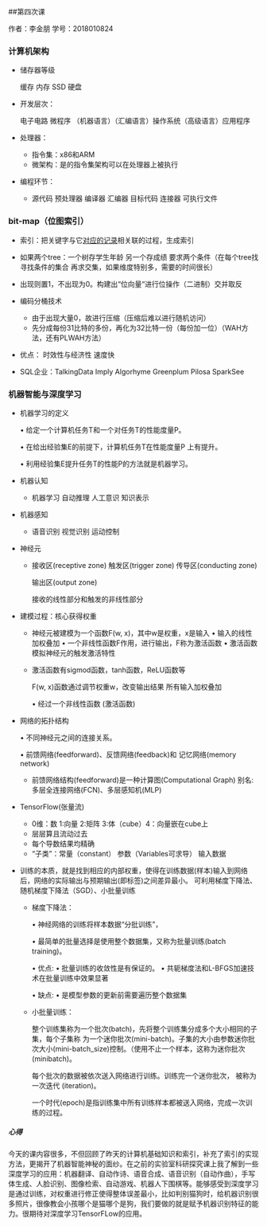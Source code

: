  

##第四次课

作者：李金朋    学号：2018010824

### 计算机架构

+ 储存器等级

  缓存 内存 SSD 硬盘

+ 开发层次：

  电子电路 微程序 （机器语言）（汇编语言）操作系统（高级语言）应用程序

+ 处理器：
  + 指令集：x86和ARM
  + 微架构：是的指令集架构可以在处理器上被执行

+ 编程环节：
  + 源代码 预处理器 编译器 汇编器 目标代码 连接器 可执行文件

### bit-map（位图索引）

+ 索引：把关键字与它<u>对应的记录</u>相关联的过程，生成索引
+ 如果两个tree：一个树存学生年龄 另一个存成绩 要求两个条件（在每个tree找寻找条件的集合 再求交集，如果维度特别多，需要的时间很长）

+ 出现则置1，不出现为0。构建出“位向量“进行位操作（二进制）交并取反
+ 编码分桶技术
  + 由于出现大量0，故进行压缩（压缩后难以进行随机访问）
  + 先分成每份31比特的多份，再化为32比特一份（每份加一位）（WAH方法，还有PLWAH方法）

+ 优点： 时效性与经济性 速度快
+ SQL企业：TalkingData Imply Algorhyme Greenplum Pilosa SparkSee

### 机器智能与深度学习

+ 机器学习的定义

  • 给定一个计算机任务T和一个对任务T的性能度量P。 

  • 在给出经验集E的前提下，计算机任务T在性能度量P 上有提升。 

  • 利用经验集E提升任务T的性能P的方法就是机器学习。 

+ 机器认知

  + 机器学习 自动推理 人工意识 知识表示

+ 机器感知
  + 语音识别 视觉识别 运动控制

+ 神经元

  + 接收区(receptive zone)
    触发区(trigger zone)
    传导区(conducting zone) 

    输出区(output zone) 

    接收的线性部分和触发的非线性部分

+ 建模过程：核心获得权重

  + 神经元被建模为一个函数F(w, x)，其中w是权重，x是输入
    • 输入的线性加权叠加
    • 一个非线性函数F作用，进行输出，F称为激活函数
    • 激活函数模拟神经元的触发激活特性

  + 激活函数有sigmod函数，tanh函数，ReLU函数等

    F(w, x)函数通过调节权重w，改变输出结果 所有输入加权叠加 

    • 经过一个非线性函数 (激活函数) 

+ 网络的拓扑结构 

  • 不同神经元之间的连接关系。 

  • 前馈网络(feedforward)、反馈网络(feedback)和 记忆网络(memory network) 

  + 前馈网络结构(feedforward)是一种计算图(Computational Graph)  别名:多层全连接网络(FCN)、多层感知机(MLP) 

+ TensorFlow(张量流)
  + 0维：数 1:向量 2:矩阵 3:体（cube）4：向量嵌在cube上
  + 层层算且流动过去
  + 每个导数结果均精确
  + “子类”：常量（constant） 参数（Variables可求导） 输入数据

+ 训练的本质，就是找到相应的内部权重，使得在训练数据(样本)输入到网络后，网络的实际输出与预期输出(即标签)之间差异最小。 可利用梯度下降法、随机梯度下降法（SGD）、小批量训练

  + 梯度下降法：

    • 神经网络的训练将样本数据“分批训练”， 

    • 最简单的批量选择是使用整个数据集，又称为批量训练(batch training)。 

    • 优点:
     • 批量训练的收敛性是有保证的。
     • 共轭梯度法和L-BFGS加速技术在批量训练中效果显著 

    • 缺点:
     • 是模型参数的更新前需要遍历整个数据集 

  + 小批量训练：

    整个训练集称为一个批次(batch)，先将整个训练集分成多个大小相同的子集，每个子集称 为一个迷你批次(mini-batch)。子集的大小由参数迷你批次大小(mini-batch_size)控制。（使用不止一个样本，这称为迷你批次(minibatch)。 

    每个批次的数据被依次送入网络进行训练。训练完一个迷你批次， 被称为一次迭代 (iteration)。 

    一个时代(epoch)是指训练集中所有训练样本都被送入网络，完成一次训练的过程。 

##### 心得

​	今天的课内容很多，不但回顾了昨天的计算机基础知识和索引，补充了索引的实现方法，更揭开了机器智能神秘的面纱。在之前的实验室科研探究课上我了解到一些深度学习的应用：机器翻译、自动作诗、语音合成、语音识别（自动作曲），手写体生成、人脸识别、图像检索、自动游戏、机器人下围棋等。能够感受到深度学习是通过训练，对权重进行修正使得整体误差最小，比如判别猫狗时，给机器识别很多照片，很像教会小孩哪个是猫哪个是狗，我们要做的就是赋予机器识别特征的能力。很期待对深度学习TensorFLow的应用。